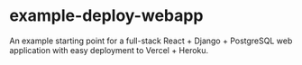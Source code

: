 # example-deploy-webapp
An example starting point for a full-stack React + Django + PostgreSQL web application with easy deployment to Vercel + Heroku.
